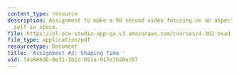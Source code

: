```yaml
---
content_type: resource
description: Assignment to make a 90 second video focusing on an aspect of your physical
  self in space.
file: https://ol-ocw-studio-app-qa.s3.amazonaws.com/courses/4-302-bsad-foundations-in-the-visual-arts-fall-2003/3da666d60e311b1d051a917e1ba0ec67_2_shaping_time_fo3.pdf
file_type: application/pdf
resourcetype: Document
title: 'Assignment #2: Shaping Time '
uid: 3da666d6-0e31-1b1d-051a-917e1ba0ec67
---
```

